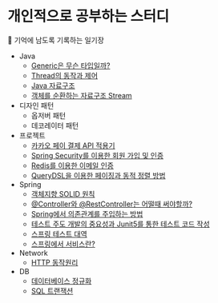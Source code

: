 # 개인적으로 공부하는 스터디

🎍 기억에 남도록 기록하는 일기장

* Java
  * [Generic은 무슨 타입일까?](https://github.com/TwoEther/study/blob/master/java/markdown/Java/Generic.md)
  * [Thread의 동작과 제어](https://github.com/TwoEther/study/blob/master/java/markdown/Java/Thread.md)
  * [Java 자료구조](https://github.com/TwoEther/study/blob/master/java/markdown/Java/collection.md)
  * [객체를 순환하는 자료구조 Stream](https://github.com/TwoEther/study/blob/master/java/markdown/Java/Stream.md)
* 디자인 패턴
  * 옵저버 패턴
  * 데코레이터 패턴
* 프로젝트
    * [카카오 페이 결제 API 적용기](https://github.com/TwoEther/study/blob/master/spring/Spring/kakaopay.md)
    * [Spring Security를 이용한 회원 가입 및 인증](https://github.com/TwoEther/study/blob/master/spring/Spring/security.md)
    * [Redis를 이용한 이메일 인증](https://github.com/TwoEther/study/blob/master/spring/Spring/redis.md)
    * [QueryDSL을 이용한 페이징과 동적 정렬 방법](https://github.com/TwoEther/study/blob/master/spring/Spring/querydsl.md)
* Spring
  * [객체지향 SOLID 원칙](https://github.com/TwoEther/study/blob/master/spring/Spring/solid.md)
  * [@Controller와 @RestController는 어떨때 써야할까?](https://github.com/TwoEther/study/blob/master/spring/Spring/controller.md)
  * [Spring에서 의존관계를 주입하는 방법](https://github.com/TwoEther/study/blob/master/spring/Spring/DI.md)
  * [테스트 주도 개발의 중요성과 Junit5를 통한 테스트 코드 작성](https://github.com/TwoEther/study/blob/master/spring/Spring/junit_test.md)
  * [스프링 테스트 대역](https://github.com/TwoEther/study/blob/master/spring/Spring/test_double.md)
  * [스프링에서 서비스란?](https://github.com/TwoEther/study/blob/master/spring/Spring/service.md)
* Network
  * [HTTP 동작원리](https://github.com/TwoEther/study/blob/master/cs/network/http.md)
* DB
  * [데이터베이스 정규화](https://github.com/TwoEther/study/blob/master/cs/database/normalization.md)
  * [SQL 트랜잭션](https://github.com/TwoEther/study/blob/master/cs/database/sql.md)
  
